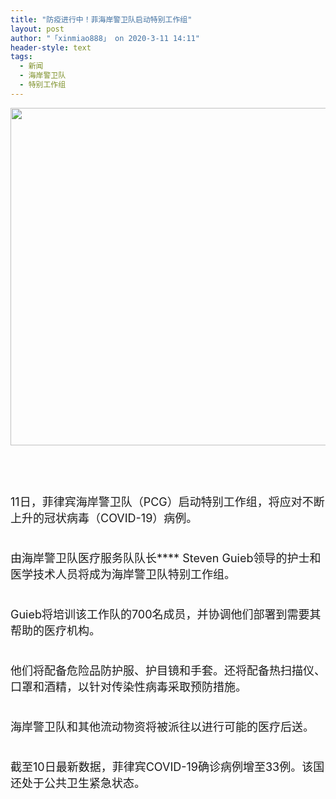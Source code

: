 ```yaml
---
title: "防疫进行中！菲海岸警卫队启动特别工作组"
layout: post
author: "「xinmiao888」 on 2020-3-11 14:11"
header-style: text
tags:
  - 新闻
  - 海岸警卫队
  - 特别工作组
---
```


<head></head>
<body>
 <ignore_js_op> 
  <img aid="1340823" src="https://bbs.boniu123.cc/data/attachment/forum/202003/11/130953ze66ybsge6zmblyb.jpg" zoomfile="data/attachment/forum/202003/11/130953ze66ybsge6zmblyb.jpg" file="data/attachment/forum/202003/11/130953ze66ybsge6zmblyb.jpg" width="540" inpost="1"> 
  <div class="tip tip_4 aimg_tip" id="aimg_1340823_menu" style="position: absolute; display: none" disautofocus="true"> 
   <div class="xs0"> 
    <p><strong>海警.jpg</strong> <em class="xg1">(32.44 KB, 下载次数: 0)</em></p> 
    <p> <a href="forum.php?mod=attachment&amp;aid=MTM0MDgyM3wzYjdlZjg3ZHwxNTgzOTA5OTk4fDB8NTc3OTQ0&amp;nothumb=yes" target="_blank">下载附件</a> &nbsp;<a href="javascript:;" onclick="showWindow(this.id, this.getAttribute('url'), 'get', 0);" id="savephoto_1340823" url="home.php?mod=spacecp&amp;ac=album&amp;op=saveforumphoto&amp;aid=1340823&amp;handlekey=savephoto_1340823">保存到相册</a> </p> 
    <p class="xg1 y"><span title="2020-3-11 13:09">1&nbsp;小时前</span> 上传</p> 
   </div> 
   <div class="tip_horn"></div> 
  </div> 
 </ignore_js_op> 
 <br> 
 <font style="font-size:18px"><br> </font>
 <br> 
 <font style="font-size:18px"><br> </font>
 <br> 
 <font style="font-size:18px">11日，菲律宾海岸警卫队（PCG）启动特别工作组，将应对不断上升的冠状病毒（COVID-19）病例。</font>
 <br> 
 <font style="font-size:18px"><br> </font>
 <br> 
 <font style="font-size:18px">由海岸警卫队医疗服务队队长**** Steven Guieb领导的护士和医学技术人员将成为海岸警卫队特别工作组。</font>
 <br> 
 <font style="font-size:18px"><br> </font>
 <br> 
 <font style="font-size:18px">Guieb将培训该工作队的700名成员，并协调他们部署到需要其帮助的医疗机构。</font>
 <br> 
 <font style="font-size:18px"><br> </font>
 <br> 
 <font style="font-size:18px">他们将配备危险品防护服、护目镜和手套。还将配备热扫描仪、口罩和酒精，以针对传染性病毒采取预防措施。</font>
 <br> 
 <font style="font-size:18px"><br> </font>
 <br> 
 <font style="font-size:18px">海岸警卫队和其他流动物资将被派往以进行可能的医疗后送。</font>
 <br> 
 <font style="font-size:18px"><br> </font>
 <br> 
 <font style="font-size:18px">截至10日最新数据，菲律宾COVID-19确诊病例增至33例。该国还处于公共卫生紧急状态。</font>
 <br> 
 <br>
</body>


